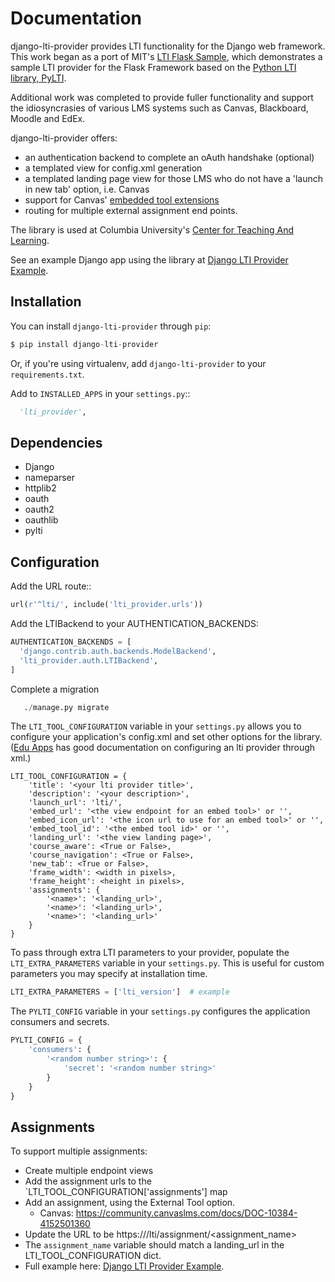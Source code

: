 # Documentation

django-lti-provider provides LTI functionality for the Django web framework. This
work began as a port of MIT's [LTI Flask Sample](https://github.com/mitodl/mit_lti_flask_sample),
which demonstrates a sample LTI provider for the Flask Framework based on 
the [Python LTI library, PyLTI](https://github.com/mitodl/pylti).

Additional work was completed to provide fuller functionality and support the idiosyncrasies of various LMS systems
such as Canvas, Blackboard, Moodle and EdEx.

django-lti-provider offers:
* an authentication backend to complete an oAuth handshake (optional)
* a templated view for config.xml generation
* a templated landing page view for those LMS who do not have a 'launch in new tab' option, i.e. Canvas
* support for Canvas' [embedded tool extensions](https://canvas.instructure.com/doc/api/file.editor_button_tools.html)
* routing for multiple external assignment end points.

The library is used at Columbia University's [Center for Teaching And Learning](http://ctl.columbia.edu).

See an example Django app using the library at [Django LTI Provider Example](https://github.com/ccnmtl/django-lti-provider-example).

## Installation

You can install ```django-lti-provider``` through ```pip```:
```python
$ pip install django-lti-provider
```
Or, if you're using virtualenv, add ```django-lti-provider``` to your ```requirements.txt```.

Add to ```INSTALLED_APPS``` in your ```settings.py```::
```python
  'lti_provider',
```

## Dependencies

* Django
* nameparser
* httplib2
* oauth
* oauth2
* oauthlib
* pylti

## Configuration

Add the URL route::
```python
url(r'^lti/', include('lti_provider.urls'))

```

Add the LTIBackend to your AUTHENTICATION_BACKENDS:
```python
AUTHENTICATION_BACKENDS = [
  'django.contrib.auth.backends.ModelBackend',
  'lti_provider.auth.LTIBackend',
]
```

Complete a migration
```python
   ./manage.py migrate
```

The ``LTI_TOOL_CONFIGURATION`` variable in your ``settings.py`` allows you to
configure your application's config.xml and set other options for the library. ([Edu Apps](https://www.edu-apps.org/code.html) has good documentation
on configuring an lti provider through xml.)
```
LTI_TOOL_CONFIGURATION = {
    'title': '<your lti provider title>',
    'description': '<your description>',
    'launch_url': 'lti/',
    'embed_url': '<the view endpoint for an embed tool>' or '',
    'embed_icon_url': '<the icon url to use for an embed tool>' or '',
    'embed_tool_id': '<the embed tool id>' or '',
    'landing_url': '<the view landing page>',
    'course_aware': <True or False>,
    'course_navigation': <True or False>,
    'new_tab': <True or False>,
    'frame_width': <width in pixels>,
    'frame_height': <height in pixels>,
    'assignments': {
        '<name>': '<landing_url>',
        '<name>': '<landing_url>',
        '<name>': '<landing_url>'
    }
}
```

To pass through extra LTI parameters to your provider, populate the `LTI_EXTRA_PARAMETERS` variable in your `settings.py`.
This is useful for custom parameters you may specify at installation time.
```python
LTI_EXTRA_PARAMETERS = ['lti_version']  # example
```

The ``PYLTI_CONFIG`` variable in your ``settings.py`` configures the 
application consumers and secrets.

```python
PYLTI_CONFIG = {
    'consumers': {
        '<random number string>': {
            'secret': '<random number string>'
        }
    }
}
```

## Assignments

To support multiple assignments: 
* Create multiple endpoint views
* Add the assignment urls to the `LTI_TOOL_CONFIGURATION['assignments'] map
* Add an assignment, using the External Tool option.
   * Canvas: https://community.canvaslms.com/docs/DOC-10384-4152501360
* Update the URL to be https://<your domain name>/lti/assignment/<assignment_name>
* The `assignment_name` variable should match a landing_url in the LTI_TOOL_CONFIGURATION dict.
* Full example here: [Django LTI Provider Example](https://github.com/ccnmtl/django-lti-provider-example).
